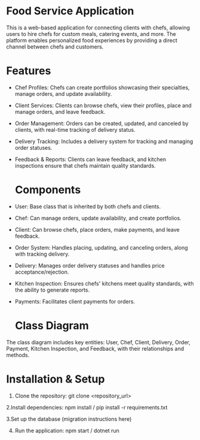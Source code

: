 # Food Service Application

This is a web-based application for connecting clients with chefs, allowing users to hire chefs for custom meals, catering events, and more. The platform enables personalized food experiences by providing a direct channel between chefs and customers.



# Features

- Chef Profiles: Chefs can create portfolios showcasing their specialties, manage orders, and update availability.

- Client Services: Clients can browse chefs, view their profiles, place and manage orders, and leave feedback.

- Order Management: Orders can be created, updated, and canceled by clients, with real-time tracking of delivery status.

- Delivery Tracking: Includes a delivery system for tracking and managing order statuses.

- Feedback & Reports: Clients can leave feedback, and kitchen inspections ensure that chefs maintain quality standards.

  # Components

- User: Base class that is inherited by both chefs and clients.
  
- Chef: Can manage orders, update availability, and create portfolios.
  
- Client: Can browse chefs, place orders, make payments, and leave feedback.
  
- Order System: Handles placing, updating, and canceling orders, along with tracking delivery.
  
- Delivery: Manages order delivery statuses and handles price acceptance/rejection.
  
- Kitchen Inspection: Ensures chefs' kitchens meet quality standards, with the ability to generate reports.
  
- Payments: Facilitates client payments for orders.

   # Class Diagram
The class diagram includes key entities: User, Chef, Client, Delivery, Order, Payment, Kitchen Inspection, and Feedback, with their relationships and methods.


# Installation & Setup

1. Clone the repository: git clone <repository_url>

2.Install dependencies:  npm install / pip install -r requirements.txt

3.Set up the database (migration instructions here)

4. Run the application: npm start / dotnet run
  



 

